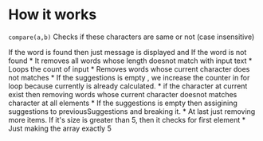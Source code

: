 # How it works

`compare(a,b)`
Checks if these characters are same or not  (case insensitive)

If the word is found then just message is displayed and 
If the word is not found 
    * It removes all words whose length doesnot match with input text
    * Loops the count of input
        * Removes words whose current character does not matches
        * If the suggestions is empty , we increase the counter in for loop because currently is already calculated.
        * if the character at current exist then removing words whose current character doesnot matches character at all elements
        * If the suggestions is empty then assigining suggestions to previousSuggestions and breaking it.
    * At last just removing more items. If it's size is greater than 5, then it checks for first element
    * Just making the array exactly 5


